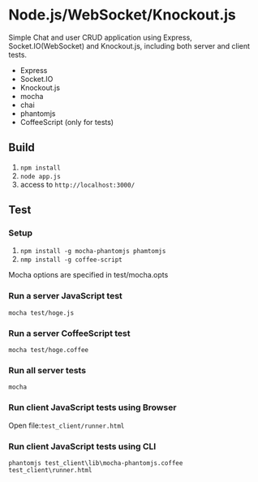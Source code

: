 Node.js/WebSocket/Knockout.js
================

Simple Chat and user CRUD application using Express, Socket.IO(WebSocket) and Knockout.js, including both server and client tests.

- Express
- Socket.IO
- Knockout.js
- mocha
- chai
- phantomjs
- CoffeeScript (only for tests)

## Build

1. ``npm install``
2. ``node app.js``
3. access to ``http://localhost:3000/``

## Test

### Setup

1. ``npm install -g mocha-phantomjs phamtomjs``
2. ``nmp install -g coffee-script``

Mocha options are specified in test/mocha.opts

### Run a server JavaScript test

```
mocha test/hoge.js
```

### Run a server CoffeeScript test

```
mocha test/hoge.coffee
```

### Run all server tests

```
mocha
```

### Run client JavaScript tests using Browser

Open file:`test_client/runner.html`

### Run client JavaScript tests using CLI

```
phantomjs test_client\lib\mocha-phantomjs.coffee test_client\runner.html
```
